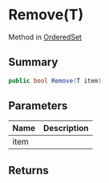 # Remove(T)

Method in [OrderedSet](/api/csharp/yarn.compiler.upgrader.orderedset.md)

## Summary



```csharp
public bool Remove(T item)
```

## Parameters

|Name|Description|
|:---|:---|
|item||

## Returns




